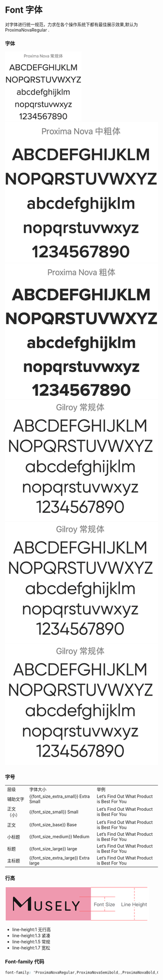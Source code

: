 <!--
 * @Author: Victor wang
 * @Date: 2020-04-20 01:33:16
 * @LastEditors: Victor.wang
 * @LastEditTime: 2020-04-27 16:05:37
 * @Description:
 -->
<script>
  export default {
    data() {
      return {
        global: {},
        'font_size_extra_large': '20px',
        'font_size_large': '18px',
        'font_size_medium': '16px',
        'font_size_base': '14px',
        'font_size_small': '13px',
        'font_size_extra_small': '12px'
      }
    }
  }
</script>

# Font 字体

对字体进行统一规范，力求在各个操作系统下都有最佳展示效果,默认为 ProximaNovaRegular .

### 字体

<div class="demo-font">
<img src="../assets/img/proximanove-Regular.png" width="50%" alt="">
<img src="../assets/img/proximanove-Semibold.png" alt="">
<img src="../assets/img/proximanove-Bold.png" alt="">
<img src="../assets/img/gilroy-Regular.png" alt="">
<img src="../assets/img/gilroy-Regular.png" alt="">
<img src="../assets/img/gilroy-Regular.png" alt="">
</div>

### 字号

<div class='demo-block demo-font'>
  <table class="table font-size">
    <tbody>
      <tr>
        <td>层级</td>
        <td>字体大小</td>
        <td class="color-dark-light">举例</td>
      </tr>
      <tr
      :style="{ fontSize: font_size_extra_small }"
      >
        <td>辅助文字</td>
        <td class="color-dark-light">{{font_size_extra_small}} Extra Small</td>
        <td>Let’s Find Out What Product is Best For You </td>
      </tr>
      <tr
      :style="{ fontSize: font_size_small }"
      >
        <td>正文（小）</td>
        <td class="color-dark-light">{{font_size_small}} Small</td>
        <td>Let’s Find Out What Product is Best For You </td>
      </tr>
      <tr
      :style="{ fontSize: font_size_base }"
      >
        <td>正文</td>
        <td class="color-dark-light">{{font_size_base}} Base</td>
        <td>Let’s Find Out What Product is Best For You </td>
      </tr>
      <tr
      :style="{ fontSize: font_size_medium }"
      >
        <td>小标题</td>
        <td class="color-dark-light">{{font_size_medium}} Medium</td>
        <td>Let’s Find Out What Product is Best For You </td>
      </tr>
      <tr
      :style="{ fontSize: font_size_large }"
      >
        <td>标题</td>
        <td class="color-dark-light">{{font_size_large}} large</td>
        <td>Let’s Find Out What Product is Best For You </td>
      </tr>
      <tr
      :style="{ fontSize: font_size_extra_large }"
      >
        <td>主标题</td>
        <td class="color-dark-light">{{font_size_extra_large}} Extra large</td>
        <td>Let’s Find Out What Product is Best For You </td>
      </tr>
    </tbody>
  </table>
</div>

### 行高

<div class="demo-block demo-font">
<img class="lineH-left" src="../../examples/assets/img/font.png" />
  <ul class="lineH-right">
    <li>line-height:1 <span>无行高</span></li>
    <li>line-height:1.3 <span>紧凑</span></li>
    <li>line-height:1.5 <span>常规</span></li>
    <li>line-height:1.7 <span>宽松</span></li>
  </ul>
</div>

### Font-family 代码

```css
font-family: 'ProximaNovaRegular,ProximaNovaSemibold,,ProximaNovaBold,GilroyRegular,GilroySemiBold,GilroyBold';
```
